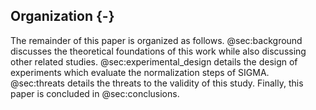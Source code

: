 ## Organization {-}


The remainder of this paper is organized as follows. @sec:background discusses the theoretical foundations of this work while also discussing other related studies. @sec:experimental_design details the design of experiments which evaluate the normalization steps of SIGMA. @sec:threats details the threats to the validity of this study. Finally, this paper is concluded in @sec:conclusions.